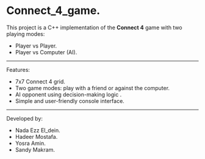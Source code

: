# Connect_4_game.
This project is a C++ implementation of the **Connect 4** game with two playing modes:
- Player vs Player.
- Player vs Computer (AI).
----------------------------------------------------------------------------
Features:
- 7x7 Connect 4 grid.
- Two game modes: play with a friend or against the computer.
- AI opponent using decision-making logic .
- Simple and user-friendly console interface.
-----------------------------------------------------------------------------
Developed by:
- Nada Ezz El_dein.
- Hadeer Mostafa.
- Yosra Amin.
- Sandy Makram.
